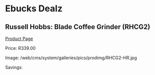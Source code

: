 
# Ebucks Dealz
## Russell Hobbs: Blade Coffee Grinder (RHCG2)
[Product Page](https://www.ebucks.com/web/shop/productSelected.do?prodId=801961477&catId=704984897)

Price: R339.00

Image: /web/cms/system/galleries/pics/prodimg/RHCG2-HR.jpg

Savings: 


	